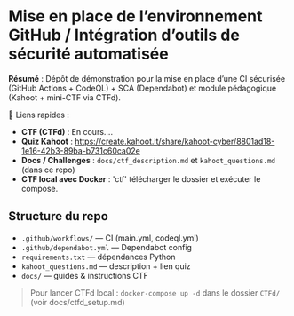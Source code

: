 # Mise en place de l’environnement GitHub / Intégration d’outils de sécurité automatisée

**Résumé** : Dépôt de démonstration pour la mise en place d’une CI sécurisée (GitHub Actions + CodeQL) + SCA (Dependabot) et module pédagogique (Kahoot + mini-CTF via CTFd).

🔗 Liens rapides :
- **CTF (CTFd)** : En cours....
- **Quiz Kahoot** : https://create.kahoot.it/share/kahoot-cyber/8801ad18-1e16-42b3-89ba-b731c60ca02e
- **Docs / Challenges** : `docs/ctf_description.md` et `kahoot_questions.md` (dans ce repo)
- **CTF local avec Docker** : 'ctf' télécharger le dossier et exécuter le compose.

## Structure du repo
- `.github/workflows/` — CI (main.yml, codeql.yml)  
- `.github/dependabot.yml` — Dependabot config  
- `requirements.txt` — dépendances Python  
- `kahoot_questions.md` — description + lien quiz  
- `docs/` — guides & instructions CTF

> Pour lancer CTFd local : `docker-compose up -d` dans le dossier `CTFd/` (voir docs/ctfd_setup.md)

